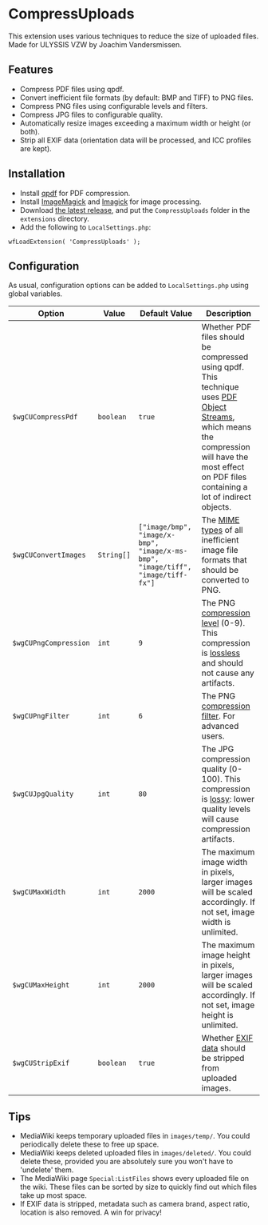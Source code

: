 # CompressUploads
This extension uses various techniques to reduce the size of uploaded files. Made for ULYSSIS VZW by Joachim Vandersmissen.

## Features
* Compress PDF files using qpdf.
* Convert inefficient file formats (by default: BMP and TIFF) to PNG files.
* Compress PNG files using configurable levels and filters.
* Compress JPG files to configurable quality.
* Automatically resize images exceeding a maximum width or height (or both).
* Strip all EXIF data (orientation data will be processed, and ICC profiles are kept).

## Installation
* Install [qpdf](http://qpdf.sourceforge.net/) for PDF compression.
* Install [ImageMagick](https://imagemagick.org/) and [Imagick](https://pecl.php.net/package/imagick) for image processing.
* Download [the latest release](https://github.com/ULYSSIS-KUL/CompressUploads/releases/latest/download/CompressUploads.zip), and put the `CompressUploads` folder in the `extensions` directory.
* Add the following to `LocalSettings.php`:
```
wfLoadExtension( 'CompressUploads' );
```

## Configuration
As usual, configuration options can be added to `LocalSettings.php` using global variables.

| Option | Value | Default Value | Description |
| --- | --- | --- | --- |
| `$wgCUCompressPdf` | `boolean` | `true` | Whether PDF files should be compressed using qpdf. This technique uses [PDF Object Streams](https://en.wikipedia.org/wiki/PDF#File_structure), which means the compression will have the most effect on PDF files containing a lot of indirect objects. |
| `$wgCUConvertImages` | `String[]` | `["image/bmp", "image/x-bmp", "image/x-ms-bmp", "image/tiff", "image/tiff-fx"]` | The [MIME types](https://developer.mozilla.org/en-US/docs/Web/HTTP/Basics_of_HTTP/MIME_types/Complete_list_of_MIME_types) of all inefficient image file formats that should be converted to PNG. |
| `$wgCUPngCompression` | `int` | `9` | The PNG [compression level](https://www.imagemagick.org/script/command-line-options.php#define) (0-9). This compression is [lossless](https://en.wikipedia.org/wiki/Lossless_compression) and should not cause any artifacts. |
| `$wgCUPngFilter` | `int` | `6` | The PNG  [compression filter](https://www.imagemagick.org/script/command-line-options.php#define). For advanced users. |
| `$wgCUJpgQuality` | `int` | `80` | The JPG compression quality (0-100). This compression is [lossy](https://en.wikipedia.org/wiki/Lossy_compression): lower quality levels will cause compression artifacts. |
| `$wgCUMaxWidth` | `int` | `2000` | The maximum image width in pixels, larger images will be scaled accordingly. If not set, image width is unlimited. |
| `$wgCUMaxHeight` | `int` | `2000` | The maximum image height in pixels, larger images will be scaled accordingly. If not set, image height is unlimited. |
| `$wgCUStripExif` | `boolean` | `true` | Whether [EXIF data](https://en.wikipedia.org/wiki/Exif) should be stripped from uploaded images. |

## Tips
* MediaWiki keeps temporary uploaded files in `images/temp/`. You could periodically delete these to free up space.
* MediaWiki keeps deleted uploaded files in `images/deleted/`. You could delete these, provided you are absolutely sure you won't have to 'undelete' them.
* The MediaWiki page `Special:ListFiles` shows every uploaded file on the wiki. These files can be sorted by size to quickly find out which files take up most space.
* If EXIF data is stripped, metadata such as camera brand, aspect ratio, location is also removed. A win for privacy!

